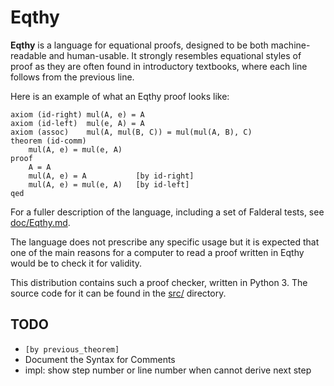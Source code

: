 Eqthy
=====

**Eqthy** is a language for equational proofs, designed to be both
machine-readable and human-usable.  It strongly resembles equational
styles of proof as they are often found in introductory textbooks,
where each line follows from the previous line.

Here is an example of what an Eqthy proof looks like:

    axiom (id-right) mul(A, e) = A
    axiom (id-left)  mul(e, A) = A
    axiom (assoc)    mul(A, mul(B, C)) = mul(mul(A, B), C)
    theorem (id-comm)
        mul(A, e) = mul(e, A)
    proof
        A = A
        mul(A, e) = A           [by id-right]
        mul(A, e) = mul(e, A)   [by id-left]
    qed

For a fuller description of the language, including a set of Falderal
tests, see [doc/Eqthy.md](doc/Eqthy.md).

The language does not prescribe any specific usage but it is expected
that one of the main reasons for a computer to read a proof written
in Eqthy would be to check it for validity.

This distribution contains such a proof checker, written in Python 3.
The source code for it can be found in the [src/](src/) directory.

TODO
----

*   `[by previous_theorem]`
*   Document the Syntax for Comments
*   impl: show step number or line number when cannot derive next step
